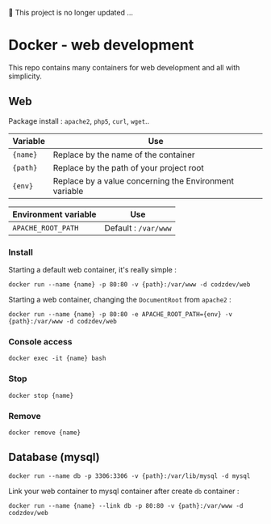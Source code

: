 🚨 This project is no longer updated ...

# Docker - web development

This repo contains many containers for web development and all with simplicity.

## Web

Package install : `apache2`, `php5`, `curl`, `wget`..

|Variable|Use|
|--------|---|
|`{name}`|Replace  by the name of the container|
|`{path}`|Replace by the path of your project root|
|`{env}`|Replace by a value concerning the Environment variable|

|Environment variable|Use|
|--------------------|---|
|`APACHE_ROOT_PATH`  |Default : `/var/www`|


### Install

Starting a default web container, it's really simple :

`docker run --name {name} -p 80:80 -v {path}:/var/www -d codzdev/web`

Starting a web container, changing the `DocumentRoot` from `apache2` :

`docker run --name {name} -p 80:80 -e APACHE_ROOT_PATH={env} -v {path}:/var/www -d codzdev/web`

### Console access

`docker exec -it {name} bash`

### Stop

`docker stop {name}`

### Remove

`docker remove {name}`

## Database (mysql)

`docker run --name db -p 3306:3306 -v {path}:/var/lib/mysql -d mysql`

Link your web container to mysql container after create `db` container :

`docker run --name {name} --link db -p 80:80 -v {path}:/var/www -d codzdev/web`
